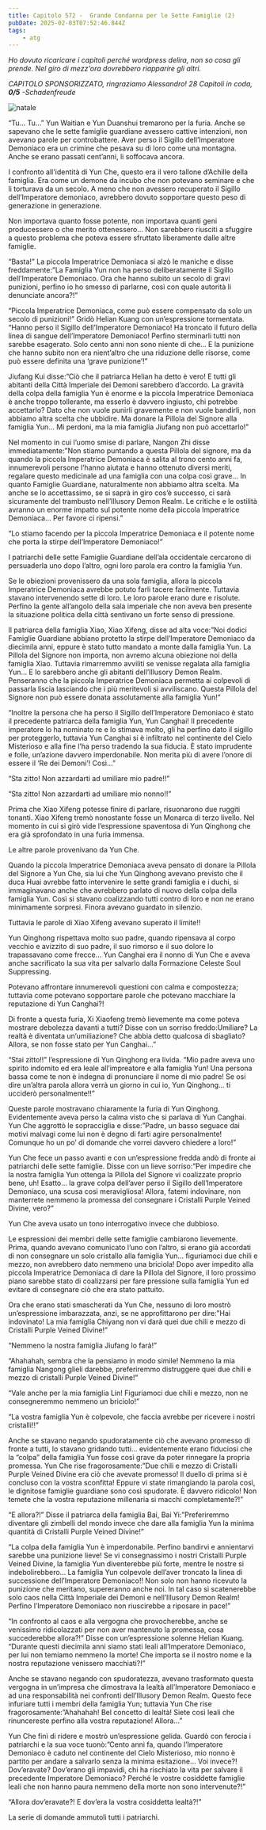 ```yaml
---
title: Capitolo 572 -  Grande Condanna per le Sette Famiglie (2)
pubDate: 2025-02-03T07:52:46.844Z
tags:
    - atg
---
```



<em>Ho dovuto ricaricare i capitoli perché wordpress delira, non so cosa gli prende. Nel giro di mezz'ora dovrebbero riapparire gli altri.</em>





<em>CAPITOLO SPONSORIZZATO, ringraziamo Alessandro!</em>
<em> 28 Capitoli in coda, <strong>0/5</strong></em>
<em> -Schadenfreude</em>


<img src="https://torange.biz/photo/40/40668/40668-FX-8-0-2-5-0-0-90-7-31-87-46.jpg" alt="natale" />


“Tu… Tu…” Yun Waitian e Yun Duanshui tremarono per la furia. Anche se sapevano che le sette famiglie guardiane avessero cattive intenzioni, non avevano parole per controbattere. Aver perso il Sigillo dell’Imperatore Demoniaco era un crimine che pesava su di loro come una montagna. Anche se erano passati cent’anni, li soffocava ancora.


I  confronto all'identità di Yun Che, questo era il vero tallone d’Achille della famiglia. Era come un demone da incubo che non potevano seminare e che li torturava da un secolo. A meno che non avessero recuperato il Sigillo dell’Imperatore demoniaco, avrebbero dovuto sopportare questo peso di generazione in generazione.


Non importava quanto fosse potente, non importava quanti geni producessero o che merito ottenessero… Non sarebbero riusciti a sfuggire a questo problema che poteva essere sfruttato liberamente dalle altre famiglie.


“Basta!” La piccola Imperatrice Demoniaca si alzò le maniche e disse freddamente:”La Famiglia Yun non ha perso deliberatamente il Sigillo dell’Imperatore Demoniaco. Ora che hanno subito un secolo di gravi punizioni, perfino io ho smesso di parlarne, così con quale autorità li denunciate ancora?!”


“Piccola Imperatrice Demoniaca, come può essere compensato da solo un secolo di punizioni!” Gridò Helian Kuang con un’espressione tormentata. “Hanno perso il Sigillo dell’Imperatore Demoniaco! Ha troncato il futuro della linea di sangue dell’Imperatore Demoniaco! Perfino sterminarli tutti non sarebbe esagerato. Solo cento anni non sono niente di che… E la punizione che hanno subito non era nient’altro che una riduzione delle risorse, come può essere definita una ‘grave punizione’!”


Jiufang Kui disse:”Ciò che il patriarca Helian ha detto è vero! E tutti gli abitanti della Città Imperiale dei Demoni sarebbero d’accordo. La gravità della colpa della famiglia Yun è enorme e la piccola Imperatrice Demoniaca è anche troppo tollerante, ma esserlo è davvero ingiusto, chi potrebbe accettarlo? Dato che non vuole punirli gravemente e non vuole bandirli, non abbiamo altra scelta che ubbidire. Ma donare la Pillola del Signore alla famiglia Yun… Mi perdoni, ma la mia famiglia Jiufang non può accettarlo!”


Nel momento in cui l’uomo smise di parlare, Nangon Zhi disse immediatamente:”Non stiamo puntando a questa Pillola del signore, ma da quando la piccola Imperatrice Demoniaca è salita al trono cento anni fa, innumerevoli persone l’hanno aiutata e hanno ottenuto diversi meriti, regalare questo medicinale ad una famiglia con una colpa così grave… In quanto Famiglie Guardiane, naturalmente non abbiamo altra scelta. Ma anche se lo accettassimo, se si saprà in giro cos’è successo, ci sarà sicuramente del trambusto nell’Illusory Demon Realm. Le critiche e le ostilità avranno un enorme impatto sul potente nome della piccola Imperatrice Demoniaca… Per favore ci ripensi.”


“Lo stiamo facendo per la piccola Imperatrice Demoniaca e il potente nome che porta la stirpe dell’Imperatore Demoniaco!”


I patriarchi delle sette Famiglie Guardiane dell’ala occidentale cercarono di persuaderla uno dopo l’altro, ogni loro parola era contro la famiglia Yun.


Se le obiezioni provenissero da una sola famiglia, allora la piccola Imperatrice Demoniaca avrebbe potuto farli tacere facilmente. Tuttavia stavano intervenendo sette di loro. Le loro parole erano dure e risolute. Perfino la gente all’angolo della sala imperiale che non aveva ben presente la situazione politica della città sentivano un forte senso di pressione.


Il patriarca della famiglia Xiao, Xiao Xifeng, disse ad alta voce:”Noi dodici Famiglie Guardiane abbiano protetto la stirpe dell’Imperatore  Demoniaco da diecimila anni, eppure è stato tutto mandato a monte dalla famiglia Yun. La Pillola del Signore non importa, non avremo alcuna obiezione noi della famiglia Xiao. Tuttavia rimarremmo avviliti se venisse regalata alla famiglia Yun… E lo sarebbero anche gli abitanti dell’Illusory Demon Realm. Penseranno che la piccola Imperatrice Demoniaca permetta ai colpevoli di passarla liscia lasciando che i più meritevoli si avviliscano.
Questa Pillola del Signore non può essere donata assolutamente alla famiglia Yun!”


“Inoltre la persona che ha perso il Sigillo dell’Imperatore Demoniaco è stato il precedente patriarca della famiglia Yun, Yun Canghai! Il precedente imperatore lo ha nominato re e lo stimava molto, gli ha perfino dato il sigillo per proteggerlo, tuttavia Yun Canghai si è infiltrato nel continente del Cielo Misterioso e alla fine l’ha perso tradendo la sua fiducia.
È stato imprudente e folle, un’azione davvero imperdonabile. Non merita più di avere l’onore di essere il ‘Re dei Demoni’! Così…”


“Sta zitto! Non azzardarti ad umiliare mio padre!!”


“Sta zitto! Non azzardarti ad umiliare mio nonno!!”


Prima che Xiao Xifeng potesse finire di parlare, risuonarono due ruggiti tonanti. Xiao Xifeng tremò nonostante fosse un Monarca di terzo livello. Nel momento in cui si girò vide l’espressione spaventosa di Yun Qinghong che era già sprofondato in una furia immensa.


Le altre parole provenivano da Yun Che.


Quando la piccola Imperatrice Demoniaca aveva pensato di donare la Pillola del Signore a Yun Che, sia lui che Yun Qinghong avevano previsto che il duca Huai avrebbe fatto intervenire le sette grandi famiglia e i duchi, si immaginavano anche che avrebbero parlato di nuovo della colpa della famiglia Yun.
Così si stavano coalizzando tutti contro di loro e non ne erano minimamente sorpresi. Finora avevano guardato in silenzio.


Tuttavia le parole di Xiao Xifeng avevano superato il limite!!


Yun Qinghong rispettava molto suo padre, quando ripensava al corpo vecchio e avizzito di suo padre, il suo rimorso e il suo dolore lo trapassavano come frecce… Yun Canghai era il nonno di Yun Che e aveva anche sacrificato la sua vita per salvarlo dalla Formazione Celeste Soul Suppressing.


Potevano affrontare innumerevoli questioni con calma e compostezza; tuttavia come potevano sopportare parole che potevano macchiare la reputazione di Yun Canghai?!


Di fronte a questa furia, Xi Xiaofeng tremò lievemente ma come poteva mostrare debolezza davanti a tutti? Disse con un sorriso freddo:Umiliare? La realtà è diventata un’umiliazione? Che abbia detto qualcosa di sbagliato? Allora, se non fosse stato per Yun Canghai…”


“Stai zitto!!” l’espressione di Yun Qinghong era livida. “Mio padre aveva uno spirito indomito ed era leale all’impreatore e alla famiglia Yun! Una persona bassa come te non è indegna di pronunciare il nome di mio padre! Se osi dire un’altra parola allora verrà un giorno in cui io, Yun Qinghong… ti ucciderò personalmente!!”


Queste parole mostravano chiaramente la furia di Yun Qinghong. Evidentemente aveva perso la calma visto che si parlava di Yun Canghai. Yun Che aggrottò le sopracciglia e disse:”Padre, un basso seguace dai motivi malvagi come lui non è degno di farti agire personalmente! Comunque ho un po’ di domande che vorrei davvero chiedere a loro!”


Yun Che fece un passo avanti e con un’espressione fredda andò di fronte ai patriarchi delle sette famiglie. Disse con un lieve sorriso:”Per impedire che la nostra famiglia Yun ottenga la Pillola del Signore vi coalizzate proprio bene, uh! Esatto… la grave colpa dell’aver perso il Sigillo dell’Imperatore Demoniaco, una scusa così meravigliosa! Allora, fatemi indovinare, non manterrete nemmeno la promessa del consegnare i Cristalli Purple Veined Divine, vero?”


Yun Che aveva usato un tono interrogativo invece che dubbioso.


Le espressioni dei membri delle sette famiglie cambiarono lievemente. Prima, quando avevano comunicato l’uno con l’altro, si erano già accordati di non consegnare un solo cristallo alla famiglia Yun… figuriamoci due chili e mezzo, non avrebbero dato nemmeno una briciola! Dopo aver impedito alla piccola Imperatrice Demoniaca di dare la Pillola del Signore, il loro prossimo piano sarebbe stato di coalizzarsi per fare pressione sulla famiglia Yun ed evitare di consegnare ciò che era stato pattuito.


Ora che erano stati smascherati da Yun Che, nessuno di loro mostrò un’espressione imbarazzata, anzi, se ne approfittarono per dire:”Hai indovinato! La mia famiglia Chiyang non vi darà quei due chili e mezzo di Cristalli Purple Veined Divine!”


“Nemmeno la nostra famiglia Jiufang lo farà!”




“Ahahahah, sembra che la pensiamo in modo simile! Nemmeno la mia famiglia Nangong glieli darebbe, preferiremmo distruggere quei due chili e mezzo di cristalli Purple Veined Divine!”


“Vale anche per la mia famiglia Lin! Figuriamoci due chili e mezzo, non ne consegneremmo nemmeno un briciolo!”


“La vostra famiglia Yun è colpevole, che faccia avrebbe per ricevere i nostri cristalli!!”


Anche se stavano negando spudoratamente ciò che avevano promesso di fronte a tutti, lo stavano gridando tutti… evidentemente erano fiduciosi che la “colpa” della famiglia Yun fosse così grave da poter rinnegare la propria promessa.
Yun Che rise fragorosamente:”Due chili e mezzo di Cristalli Purple Veined Divine era ciò che avevate promesso! Il duello di prima si è concluso con la vostra sconfitta! Eppure vi state rimangiando la parola così, le dignitose famiglie guardiane sono così spudorate. È davvero ridicolo! Non temete che la vostra reputazione millenaria si macchi completamente?!”


“E allora?!” Disse il patriarca della famiglia Bai, Bai Yi:”Preferiremmo diventare gli zimbelli del mondo invece che dare alla famiglia Yun la minima quantità di Cristalli Purple Veined Divine!”


“La colpa della famiglia Yun è imperdonabile. Perfino bandirvi e annientarvi sarebbe una punizione lieve! Se vi consegnassimo i nostri Cristalli Purple Veined Divine, la famiglia Yun diventerebbe più forte, mentre le nostre si indebolirebbero…
La famiglia Yun colpevole dell’aver troncato la linea di successione dell’Imperatore Demoniaco!! Non solo non hanno ricevuto la punizione che meritano, supereranno anche noi. In tal caso si scatenerebbe solo caos nella Città Imperiale dei Demoni e nell’Illusory Demon Realm! Perfino l’Imperatore Demoniaco non riuscirebbe a riposare in pace!”


“In confronto al caos e alla vergogna che provocherebbe, anche se venissimo ridicolazzati per non aver mantenuto la promessa, cosa succederebbe allora?!” Disse con un’espressione solenne Helian Kuang. “Durante questi diecimila anni siamo stati leali all’Imperatore Demoniaco, per lui non temiamo nemmeno la morte! Che importa se il nostro nome e la nostra reputazione venissero macchiati?!”


Anche se stavano negando con spudoratezza, avevano trasformato questa vergogna in un’impresa che dimostrava la lealtà all’Imperatore Demoniaco e ad una responsabilità nei confronti dell’Illusory Demon Realm.
Questo fece infuriare tutti i membri della famiglia Yun; tuttavia Yun Che rise fragorosamente:”Ahahahah! Bel concetto di lealtà! Siete così leali che rinuncereste perfino alla vostra reputazione! Allora…”


Yun Che finì di ridere e mostrò un’espressione gelida. Guardò con ferocia i patriarchi e la sua voce tuonò:”Cento anni fa, quando l’Imperatore Demoniaco è caduto nel continente del Cielo Misterioso, mio nonno è partito per andare a salvarlo senza la minima esitazione… Voi invece?! Dov’eravate? Dov’erano gli impavidi, chi ha rischiato la vita per salvare il precedente Imperatore Demoniaco? Perché le vostre cosiddette famiglie leali che non hanno paura nemmeno della morte non sono intervenute?!”


“Allora dov’eravate?! E dov’era la vostra cosiddetta lealtà?!”


La serie di domande ammutolì tutti i patriarchi.
